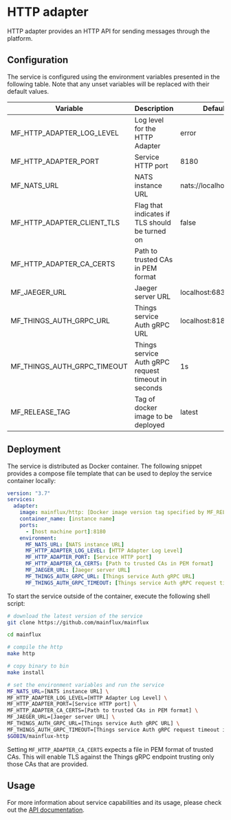 # HTTP adapter

HTTP adapter provides an HTTP API for sending messages through the platform.

## Configuration

The service is configured using the environment variables presented in the
following table. Note that any unset variables will be replaced with their
default values.

| Variable                       | Description                                         | Default               |
|--------------------------------|-----------------------------------------------------|-----------------------|
| MF_HTTP_ADAPTER_LOG_LEVEL      | Log level for the HTTP Adapter                      | error                 |
| MF_HTTP_ADAPTER_PORT           | Service HTTP port                                   | 8180                  |
| MF_NATS_URL                    | NATS instance URL                                   | nats://localhost:4222 |
| MF_HTTP_ADAPTER_CLIENT_TLS     | Flag that indicates if TLS should be turned on      | false                 |
| MF_HTTP_ADAPTER_CA_CERTS       | Path to trusted CAs in PEM format                   |                       |
| MF_JAEGER_URL                  | Jaeger server URL                                   | localhost:6831        |
| MF_THINGS_AUTH_GRPC_URL        | Things service Auth gRPC URL                        | localhost:8181        |
| MF_THINGS_AUTH_GRPC_TIMEOUT    | Things service Auth gRPC request timeout in seconds | 1s                    |
| MF_RELEASE_TAG                 | Tag of docker image to be deployed                  | latest                |

## Deployment

The service is distributed as Docker container. The following snippet provides
a compose file template that can be used to deploy the service container locally:

```yaml
version: "3.7"
services:
  adapter:
    image: mainflux/http: [Docker image version tag specified by MF_RELEASE_TAG]
    container_name: [instance name]
    ports:
      - [host machine port]:8180
    environment:
      MF_NATS_URL: [NATS instance URL]
      MF_HTTP_ADAPTER_LOG_LEVEL: [HTTP Adapter Log Level]
      MF_HTTP_ADAPTER_PORT: [Service HTTP port]
      MF_HTTP_ADAPTER_CA_CERTS: [Path to trusted CAs in PEM format]
      MF_JAEGER_URL: [Jaeger server URL]
      MF_THINGS_AUTH_GRPC_URL: [Things service Auth gRPC URL]
      MF_THINGS_AUTH_GRPC_TIMEOUT: [Things service Auth gRPC request timeout in seconds]
```

To start the service outside of the container, execute the following shell script:

```bash
# download the latest version of the service
git clone https://github.com/mainflux/mainflux

cd mainflux

# compile the http
make http

# copy binary to bin
make install

# set the environment variables and run the service
MF_NATS_URL=[NATS instance URL] \
MF_HTTP_ADAPTER_LOG_LEVEL=[HTTP Adapter Log Level] \
MF_HTTP_ADAPTER_PORT=[Service HTTP port] \
MF_HTTP_ADAPTER_CA_CERTS=[Path to trusted CAs in PEM format] \
MF_JAEGER_URL=[Jaeger server URL] \
MF_THINGS_AUTH_GRPC_URL=[Things service Auth gRPC URL] \
MF_THINGS_AUTH_GRPC_TIMEOUT=[Things service Auth gRPC request timeout in seconds] \
$GOBIN/mainflux-http
```

Setting `MF_HTTP_ADAPTER_CA_CERTS` expects a file in PEM format of trusted CAs. This will enable TLS against the Things gRPC endpoint trusting only those CAs that are provided.

## Usage

For more information about service capabilities and its usage, please check out
the [API documentation](openapi.yml).
